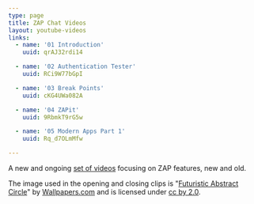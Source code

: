```yaml
---
type: page
title: ZAP Chat Videos
layout: youtube-videos
links:
  - name: '01 Introduction'
    uuid: qrAJ32rdi14

  - name: '02 Authentication Tester'
    uuid: RCi9W77bGpI

  - name: '03 Break Points'
    uuid: cKG4UWa082A

  - name: '04 ZAPit'
    uuid: 9RbmkT9rG5w

  - name: '05 Modern Apps Part 1'
    uuid: Rq_d7OLmMfw

---
```

A new and ongoing [set of videos](https://www.youtube.com/playlist?list=PLEBitBW-HlsvFEfyWdpLe6IlQoitjaPCX) focusing on ZAP features, new and old.

The image used in the opening and closing clips is "[Futuristic Abstract Circle](https://wallpapers.com/wallpapers/futuristic-abstract-circle-technology-r2jpndc499avsbtv.html)" by [Wallpapers.com](https://wallpapers.com) and is licensed under [cc by 2.0](https://creativecommons.org/licenses/by/2.0/).
